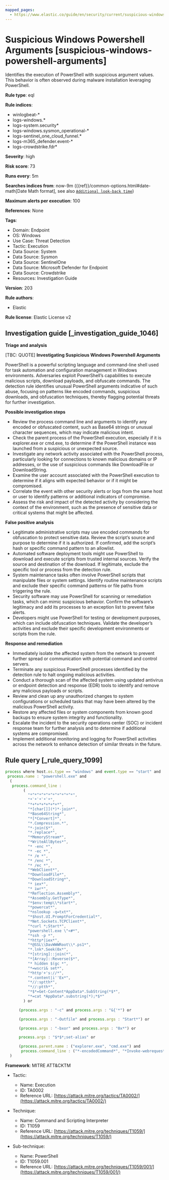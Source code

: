 ```yaml
---
mapped_pages:
  - https://www.elastic.co/guide/en/security/current/suspicious-windows-powershell-arguments.html
---
```


# Suspicious Windows Powershell Arguments [suspicious-windows-powershell-arguments]

Identifies the execution of PowerShell with suspicious argument values. This behavior is often observed during malware installation leveraging PowerShell.

**Rule type**: eql

**Rule indices**:

* winlogbeat-*
* logs-windows.*
* logs-system.security*
* logs-windows.sysmon_operational-*
* logs-sentinel_one_cloud_funnel.*
* logs-m365_defender.event-*
* logs-crowdstrike.fdr*

**Severity**: high

**Risk score**: 73

**Runs every**: 5m

**Searches indices from**: now-9m ({{ref}}/common-options.html#date-math[Date Math format], see also [`Additional look-back time`](docs-content://solutions/security/detect-and-alert/create-detection-rule.md#rule-schedule))

**Maximum alerts per execution**: 100

**References**: None

**Tags**:

* Domain: Endpoint
* OS: Windows
* Use Case: Threat Detection
* Tactic: Execution
* Data Source: System
* Data Source: Sysmon
* Data Source: SentinelOne
* Data Source: Microsoft Defender for Endpoint
* Data Source: Crowdstrike
* Resources: Investigation Guide

**Version**: 203

**Rule authors**:

* Elastic

**Rule license**: Elastic License v2

## Investigation guide [_investigation_guide_1046]

**Triage and analysis**

[TBC: QUOTE]
**Investigating Suspicious Windows Powershell Arguments**

PowerShell is a powerful scripting language and command-line shell used for task automation and configuration management in Windows environments. Adversaries exploit PowerShell’s capabilities to execute malicious scripts, download payloads, and obfuscate commands. The detection rule identifies unusual PowerShell arguments indicative of such abuse, focusing on patterns like encoded commands, suspicious downloads, and obfuscation techniques, thereby flagging potential threats for further investigation.

**Possible investigation steps**

* Review the process command line and arguments to identify any encoded or obfuscated content, such as Base64 strings or unusual character sequences, which may indicate malicious intent.
* Check the parent process of the PowerShell execution, especially if it is explorer.exe or cmd.exe, to determine if the PowerShell instance was launched from a suspicious or unexpected source.
* Investigate any network activity associated with the PowerShell process, particularly looking for connections to known malicious domains or IP addresses, or the use of suspicious commands like DownloadFile or DownloadString.
* Examine the user account associated with the PowerShell execution to determine if it aligns with expected behavior or if it might be compromised.
* Correlate the event with other security alerts or logs from the same host or user to identify patterns or additional indicators of compromise.
* Assess the risk and impact of the detected activity by considering the context of the environment, such as the presence of sensitive data or critical systems that might be affected.

**False positive analysis**

* Legitimate administrative scripts may use encoded commands for obfuscation to protect sensitive data. Review the script’s source and purpose to determine if it is authorized. If confirmed, add the script’s hash or specific command pattern to an allowlist.
* Automated software deployment tools might use PowerShell to download and execute scripts from trusted internal sources. Verify the source and destination of the download. If legitimate, exclude the specific tool or process from the detection rule.
* System maintenance tasks often involve PowerShell scripts that manipulate files or system settings. Identify routine maintenance scripts and exclude their specific command patterns or file paths from triggering the rule.
* Security software may use PowerShell for scanning or remediation tasks, which can mimic suspicious behavior. Confirm the software’s legitimacy and add its processes to an exception list to prevent false alerts.
* Developers might use PowerShell for testing or development purposes, which can include obfuscation techniques. Validate the developer’s activities and exclude their specific development environments or scripts from the rule.

**Response and remediation**

* Immediately isolate the affected system from the network to prevent further spread or communication with potential command and control servers.
* Terminate any suspicious PowerShell processes identified by the detection rule to halt ongoing malicious activities.
* Conduct a thorough scan of the affected system using updated antivirus or endpoint detection and response (EDR) tools to identify and remove any malicious payloads or scripts.
* Review and clean up any unauthorized changes to system configurations or scheduled tasks that may have been altered by the malicious PowerShell activity.
* Restore any affected files or system components from known good backups to ensure system integrity and functionality.
* Escalate the incident to the security operations center (SOC) or incident response team for further analysis and to determine if additional systems are compromised.
* Implement additional monitoring and logging for PowerShell activities across the network to enhance detection of similar threats in the future.


## Rule query [_rule_query_1099]

```js
process where host.os.type == "windows" and event.type == "start" and
 process.name : "powershell.exe" and
  (
   process.command_line :
        (
          "*^*^*^*^*^*^*^*^*^*",
          "*`*`*`*`*",
          "*+*+*+*+*+*+*",
          "*[char[]](*)*-join*",
          "*Base64String*",
          "*[*Convert]*",
          "*.Compression.*",
          "*-join($*",
          "*.replace*",
          "*MemoryStream*",
          "*WriteAllBytes*",
          "* -enc *",
          "* -ec *",
          "* /e *",
          "* /enc *",
          "* /ec *",
          "*WebClient*",
          "*DownloadFile*",
          "*DownloadString*",
          "* iex*",
          "* iwr*",
          "*Reflection.Assembly*",
          "*Assembly.GetType*",
          "*$env:temp\\*start*",
          "*powercat*",
          "*nslookup -q=txt*",
          "*$host.UI.PromptForCredential*",
          "*Net.Sockets.TCPClient*",
          "*curl *;Start*",
          "powershell.exe \"<#*",
          "*ssh -p *",
          "*http*|iex*",
          "*@SSL\\DavWWWRoot\\*.ps1*",
          "*.lnk*.Seek(0x*",
          "*[string]::join(*",
          "*[Array]::Reverse($*",
          "* hidden $(gc *",
          "*=wscri& set*",
          "*http'+'s://*",
          "*.content|i''Ex*",
          "*//:sptth*",
          "*//:ptth*",
          "*$*=Get-Content*AppData*.SubString(*$*",
          "*=cat *AppData*.substring(*);*$*"
        ) or

      (process.args : "-c" and process.args : "&{'*") or

      (process.args : "-Outfile" and process.args : "Start*") or

      (process.args : "-bxor" and process.args : "0x*") or

      process.args : "$*$*;set-alias" or

      (process.parent.name : ("explorer.exe", "cmd.exe") and
       process.command_line : ("*-encodedCommand*", "*Invoke-webrequest*", "*WebClient*", "*Reflection.Assembly*"))
  )
```

**Framework**: MITRE ATT&CKTM

* Tactic:

    * Name: Execution
    * ID: TA0002
    * Reference URL: [https://attack.mitre.org/tactics/TA0002/](https://attack.mitre.org/tactics/TA0002/)

* Technique:

    * Name: Command and Scripting Interpreter
    * ID: T1059
    * Reference URL: [https://attack.mitre.org/techniques/T1059/](https://attack.mitre.org/techniques/T1059/)

* Sub-technique:

    * Name: PowerShell
    * ID: T1059.001
    * Reference URL: [https://attack.mitre.org/techniques/T1059/001/](https://attack.mitre.org/techniques/T1059/001/)



